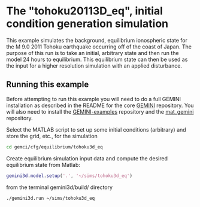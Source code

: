 # The "tohoku20113D\_eq", initial condition generation simulation

This example simulates the background, equilibrium ionospheric state for the M 9.0 2011 Tohoku earthquake occurring off of the coast of Japan.  The purpose of this run is to take an initial, arbitrary state and then run the model 24 hours to equilibrium.  This equilibrium state can then be used as the input for a higher resolution simulation with an applied disturbance.

## Running this example

Before attempting to run this example you will need to do a full GEMINI installation as described in the README for the core
[GEMINI](https://github.com/gemini3d/gemini3d)
repository.
You will also need to install the
[GEMINI-examples](https://github.com/gemini3d/GEMINI-examples)
repository and the
[mat_gemini](https://github.com/gemini3d/mat_gemini)
repository.

Select the MATLAB script to set up some initial conditions (arbitrary) and store the grid, etc.,  for the simulation

```sh
cd gemci/cfg/equilibrium/tohoku3d_eq
```

Create equilibrium simulation input data and compute the desired equilibrium state from Matlab:

```matlab
gemini3d.model.setup('.', '~/sims/tohoku3d_eq')
```

from the terminal gemini3d/build/ directory

```sh
./gemini3d.run ~/sims/tohoku3d_eq
```
